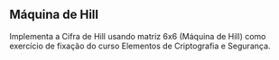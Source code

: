 ## Máquina de Hill
Implementa a Cifra de Hill usando matriz 6x6 (Máquina de Hill) como exercício de fixação do  curso Elementos de Criptografia e Segurança.
